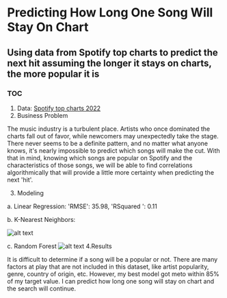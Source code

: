 # Predicting How Long One Song Will Stay On Chart
## Using data from Spotify top charts to predict the next hit assuming the longer it stays on charts, the more popular it is
### TOC
1. Data: [Spotify top charts 2022](https://github.com/krystalduong/SpotifyAnalyst/blob/main/Data/spotify_top_charts_22.csv)
2. Business Problem

The music industry is a turbulent place. Artists who once dominated the charts fall out of favor, while newcomers may unexpectedly take the stage. There never seems to be a definite pattern, and no matter what anyone knows, it's nearly impossible to predict which songs will make the cut.
With that in mind, knowing which songs are popular on Spotify and the characteristics of those songs, we will be able to find correlations algorithmically that will provide a little more certainty when predicting the next 'hit'.

3. Modeling

a. Linear Regression: 'RMSE': 35.98, 'RSquared ': 0.11


b. K-Nearest Neighbors: 

![alt text](https://github.com/krystalduong/SpotifyAnalyst/blob/main/Image/KNNerror.png)

c. Random Forest
![alt text](https://github.com/krystalduong/SpotifyAnalyst/blob/main/Image/FeatureImportance.png)
4.Results

It is difficult to determine if a song will be a popular or not. There are many factors at play that are not included in this dataset, like artist popularity, genre, country of origin, etc. However, my best model got meto within 85% of my target value. I can predict how long one song will stay on chart and the search will continue.

